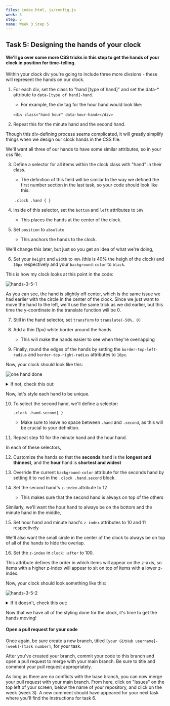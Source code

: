 ```yaml
---
files: index.html, js/config.js
week: 3
step: 5
name: Week 3 Step 5
---
```


## Task 5: Designing the hands of your clock

#### We'll go over some more CSS tricks in this step to get the hands of your clock in position for time-telling.

Within your clock div you're going to include three more divsions - these will represent the hands on our clock.  

1. For each div, set the class to "hand [type of hand]" and set the data-* attribute to `data-[type of hand]-hand`.  

   - For example, the div tag for the hour hand would look like:

   ​	`<div class="hand hour" data-hour-hand></div>`

2. Repeat this for the minute hand and the second hand.

Though this div-defining process seems complicated, it will greatly simplify things when we design our clock hands in the CSS file.

We'll want all three of our hands to have some similar attributes, so in your css file, 

3. Define a selector for all items within the clock class with "hand" in their class.  
   - The definition of this field will be similar to the way we defined the first number section in the last task, so your code should look like this:

   ​		`.clock .hand { }`

4. Inside of this selector, set the `bottom` and `left` attributes to `50%` 
   - This places the hands at the center of the clock.  

5. Set `position` to `absolute` 
   - This anchors the hands to the clock.

We'll change this later, but just so you get an idea of what we're doing, 

6. Set your `height` and `width` to `40%` (this is 40% the heigh of the clock) and `10px` respectively and your `background-color` to `black`.  

This is how my clock looks at this point in the code:

![hands-3-5-1](https://user-images.githubusercontent.com/32557138/106408826-39159400-640d-11eb-9805-743f857135ac.png)

As you can see, the hand is slightly off center, which is the same issue we had earlier with the circle in the center of the clock.  Since we just want to move the hand to the left, we'll use the same trick as we did earlier, but this time the y-coordinate in the translate function will be 0.

7. Still in the hand selector, set `transform` to `translate(-50%, 0)`
8. Add a thin (1px) white border around the hands 
   - This will make the hands easier to see when they're overlapping

9. Finally, round the edges of the hands by setting the `border-top-left-radius` and `border-top-right-radius` attributes to `10px`.

Now, your clock should look like this:

![one hand done](https://user-images.githubusercontent.com/32557138/106711728-ed5a1a80-65c5-11eb-9655-cd4de31ebf84.png)

 <details><summary>If not, check this out: </summary>
<p>

In your HTML file:

```html
<div class="hand hour" data-hour-hand></div>
<div class="hand minute" data-minute-hand></div>
<div class="hand second" data-second-hand></div>
```

In your CSS file:

```css
.clock .hand{
    bottom: 50%;
    left: 50%;
    position: absolute;
    height: 40%;
    width: 10px;
    background-color: black;
    transform: translate(-50%, 0);
    border: 1px solid white;
    border-top-left-radius: 10px;
    border-top-right-radius: 10px;
}
```

</p>
</details>

Now, let's style each hand to be unique.  

10. To select the second hand, we'll define a selector:

    `.clock .hand.second{ }`

    - Make sure to leave no space between `.hand` and `.second`, as this will be crucial to your definition.  

11. Repeat step 10 for the minute hand and the hour hand.

In each of these selectors, 

12. Customize the hands so that the **seconds** hand is the **longest and thinnest**, and the **hour** hand is **shortest and widest**

13. Override the current `background-color` attribute for the seconds hand by setting it to `red` in the `.clock .hand.second` block.

14. Set the second hand's `z-index` attribute to 12
    - This makes sure that the second hand is always on top of the others

Similarly, we'll want the hour hand to always be on the bottom and the minute hand in the middle, 

15. Set hour hand and minute hand's `z-index` attributes to 10 and 11 respectively 

We'll also want the small circle in the center of the clock to always be on top of all of the hands to hide the overlap. 

16. Set the `z-index` in `clock::after` to 100.  

This attribute defines the order in which items will appear on the z-axis, so items with a higher z-index will appear to sit on top of items with a lower z-index.

Now, your clock should look something like this:

![hands-3-5-2](https://user-images.githubusercontent.com/32557138/106408862-4a5ea080-640d-11eb-8489-15db06b7e757.png)

 <details><summary>If it doesn't, check this out: </summary>
<p>

```css
.clock .hand.second{
    height: 45%;
    width: 3px;
    background-color: red;
    z-index: 12;
}
.clock .hand.minute{
    height: 40%;
    width: 7px;
    background-color: black;
    z-index: 11;
}
.clock .hand.hour{
    height: 35%;
    width: 11px;
    background-color: black;
    z-index: 10;
}
```

</p>
</details>

Now that we have all of the styling done for the clock, it's time to get the hands moving!

#### Open a pull request for your code

Once again, be sure create a new branch, titled `[your GitHub username]-[week]-[task number]`, for your task. 

After you've created your branch, commit your code to this branch and open a pull request to merge with your main branch.  Be sure to title and comment your pull request appropriately.

As long as there are no conflicts with the base branch, you can now merge your pull request with your main branch. From here, click on "Issues" on the top left of your screen, below the name of your repository, and click on the week (week 3). A new comment should have appeared for your next task where you'll find the instructions for task 6.
